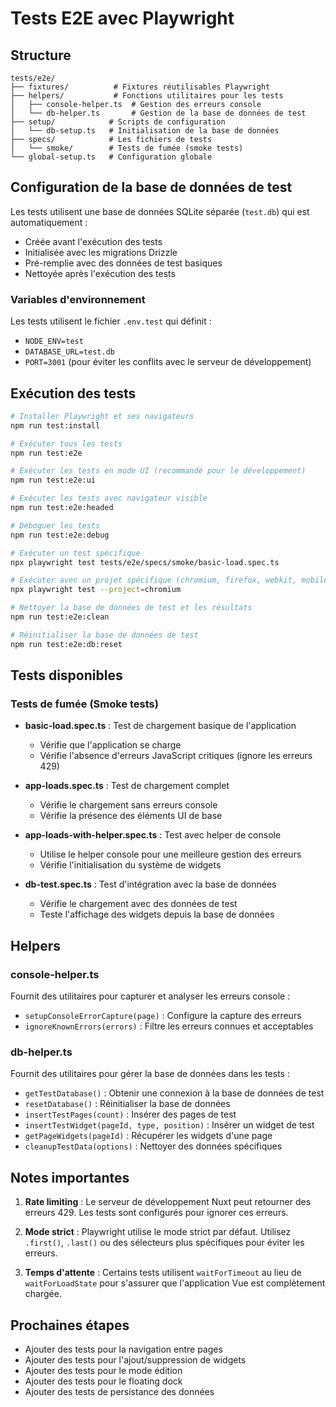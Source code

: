 # Tests E2E avec Playwright

## Structure

```
tests/e2e/
├── fixtures/          # Fixtures réutilisables Playwright
├── helpers/           # Fonctions utilitaires pour les tests
│   ├── console-helper.ts  # Gestion des erreurs console
│   └── db-helper.ts       # Gestion de la base de données de test
├── setup/            # Scripts de configuration
│   └── db-setup.ts   # Initialisation de la base de données
├── specs/            # Les fichiers de tests
│   └── smoke/        # Tests de fumée (smoke tests)
└── global-setup.ts   # Configuration globale
```

## Configuration de la base de données de test

Les tests utilisent une base de données SQLite séparée (`test.db`) qui est automatiquement :
- Créée avant l'exécution des tests
- Initialisée avec les migrations Drizzle
- Pré-remplie avec des données de test basiques
- Nettoyée après l'exécution des tests

### Variables d'environnement

Les tests utilisent le fichier `.env.test` qui définit :
- `NODE_ENV=test`
- `DATABASE_URL=test.db`
- `PORT=3001` (pour éviter les conflits avec le serveur de développement)

## Exécution des tests

```bash
# Installer Playwright et ses navigateurs
npm run test:install

# Exécuter tous les tests
npm run test:e2e

# Exécuter les tests en mode UI (recommandé pour le développement)
npm run test:e2e:ui

# Exécuter les tests avec navigateur visible
npm run test:e2e:headed

# Déboguer les tests
npm run test:e2e:debug

# Exécuter un test spécifique
npx playwright test tests/e2e/specs/smoke/basic-load.spec.ts

# Exécuter avec un projet spécifique (chromium, firefox, webkit, mobile-chrome, mobile-safari)
npx playwright test --project=chromium

# Nettoyer la base de données de test et les résultats
npm run test:e2e:clean

# Réinitialiser la base de données de test
npm run test:e2e:db:reset
```

## Tests disponibles

### Tests de fumée (Smoke tests)

- **basic-load.spec.ts** : Test de chargement basique de l'application
  - Vérifie que l'application se charge
  - Vérifie l'absence d'erreurs JavaScript critiques (ignore les erreurs 429)

- **app-loads.spec.ts** : Test de chargement complet
  - Vérifie le chargement sans erreurs console
  - Vérifie la présence des éléments UI de base

- **app-loads-with-helper.spec.ts** : Test avec helper de console
  - Utilise le helper console pour une meilleure gestion des erreurs
  - Vérifie l'initialisation du système de widgets

- **db-test.spec.ts** : Test d'intégration avec la base de données
  - Vérifie le chargement avec des données de test
  - Teste l'affichage des widgets depuis la base de données

## Helpers

### console-helper.ts

Fournit des utilitaires pour capturer et analyser les erreurs console :
- `setupConsoleErrorCapture(page)` : Configure la capture des erreurs
- `ignoreKnownErrors(errors)` : Filtre les erreurs connues et acceptables

### db-helper.ts

Fournit des utilitaires pour gérer la base de données dans les tests :
- `getTestDatabase()` : Obtenir une connexion à la base de données de test
- `resetDatabase()` : Réinitialiser la base de données
- `insertTestPages(count)` : Insérer des pages de test
- `insertTestWidget(pageId, type, position)` : Insérer un widget de test
- `getPageWidgets(pageId)` : Récupérer les widgets d'une page
- `cleanupTestData(options)` : Nettoyer des données spécifiques

## Notes importantes

1. **Rate limiting** : Le serveur de développement Nuxt peut retourner des erreurs 429. Les tests sont configurés pour ignorer ces erreurs.

2. **Mode strict** : Playwright utilise le mode strict par défaut. Utilisez `.first()`, `.last()` ou des sélecteurs plus spécifiques pour éviter les erreurs.

3. **Temps d'attente** : Certains tests utilisent `waitForTimeout` au lieu de `waitForLoadState` pour s'assurer que l'application Vue est complètement chargée.

## Prochaines étapes

- Ajouter des tests pour la navigation entre pages
- Ajouter des tests pour l'ajout/suppression de widgets
- Ajouter des tests pour le mode édition
- Ajouter des tests pour le floating dock
- Ajouter des tests de persistance des données